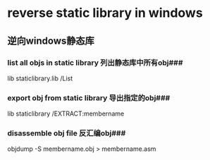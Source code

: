 reverse static library in windows
=============================================
逆向windows静态库
---------------------------------------------
### list all objs in static library 列出静态库中所有obj###

lib staticlibrary.lib /List

### export obj from static library 导出指定的obj###

lib staticlibrary /EXTRACT:membername

### disassemble obj file 反汇编obj###

objdump -S membername.obj > membername.asm

